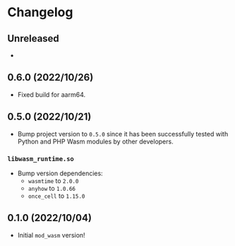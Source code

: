 # Changelog

## Unreleased

-

## 0.6.0 (2022/10/26)

- Fixed build for aarm64.

## 0.5.0 (2022/10/21)

- Bump project version to `0.5.0` since it has been successfully tested with Python and PHP Wasm modules by other developers.

### `libwasm_runtime.so`
- Bump version dependencies:
    - `wasmtime` to `2.0.0`
    - `anyhow` to `1.0.66`
    - `once_cell` to `1.15.0`

## 0.1.0 (2022/10/04)

- Initial `mod_wasm` version!